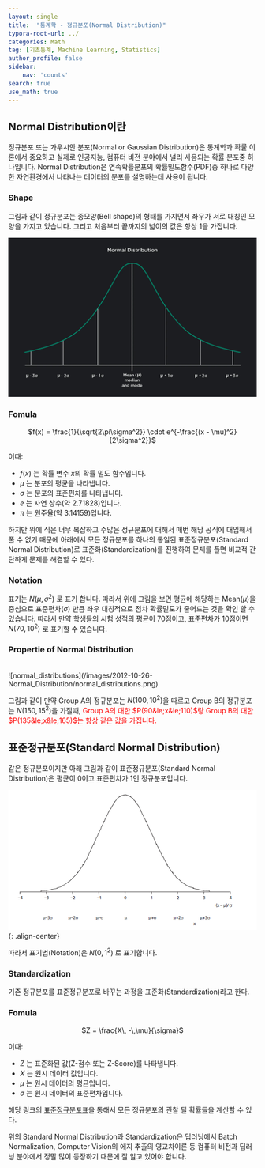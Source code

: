```yaml
---
layout: single
title:  "통계학 - 정규분포(Normal Distribution)"
typora-root-url: ../
categories: Math
tag: [기초통계, Machine Learning, Statistics]
author_profile: false
sidebar:
    nav: 'counts'
search: true
use_math: true
---
```


## Normal Distribution이란
정규분포 또는 가우시안 분포(Normal or Gaussian Distribution)은 통계학과 확률 이론에서 중요하고 실제로 인공지능, 컴퓨터 비전 분야에서 널리 사용되는 확률 분포중 하나입니다. Normal Distribution은 연속확률분포의 확률밀도함수(PDF)중 하나로 다양한 자연환경에서 나타나는 데이터의 분포를 설명하는데 사용이 됩니다.

### Shape
그림과 같이 정규분포는 종모양(Bell shape)의 형태를 가지면서 좌우가 서로 대칭인 모양을 가지고 있습니다. 그리고 처음부터 끝까지의 넓이의 값은 항상 1을 가집니다.

![Normal_Distribution_01](/images/2012-10-26-Normal_Distribution/Normal_Distribution_01.webp)

### Fomula
<p align="center">$f(x) = \frac{1}{\sqrt{2\pi\sigma^2}} \cdot e^{-\frac{(x - \mu)^2}{2\sigma^2}}$</p>

이때:
- $f(x)$ 는 확률 변수 $x$의 확률 밀도 함수입니다.
- $\mu$ 는 분포의 평균을 나타냅니다.
- $\sigma$ 는 분포의 표준편차를 나타냅니다.
- $e$ 는 자연 상수(약 2.71828)입니다.
- $\pi$ 는 원주율(약 3.14159)입니다.

하지만 위에 식은 너무 복잡하고 수많은 정규분포에 대해서 매번 해당 공식에 대입해서 풀 수 없기 때문에 아래에서 모든 정규분포를 하나의 통일된 표준정규분포(Standard Normal Distribution)로 표준화(Standardization)를 진행하여 문제를 풀면 비교적 간단하게 문제를 해결할 수 있다.

### Notation
표기는 $N(\mu,\,\sigma^2)$ 로 표기 합니다. 따라서 위에 그림을 보면 평균에 해당하는 Mean$(\mu)$을 중심으로 표준편차$(\sigma)$ 만큼 좌우 대칭적으로 점차 확률밀도가 줄어드는 것을 확인 할 수 있습니다. 따라서 만약 학생들의 시험 성적의 평균이 70점이고, 표준편차가 10점이면 $N(70,\,10^2)$ 로 표기할 수 있습니다.

### Propertie of Normal Distribution
<br>
![normal_distributions](/images/2012-10-26-Normal_Distribution/normal_distributions.png)

그림과 같이 만약 Group A의 정규분포는 $N(100,\,10^2)$을 따르고 Group B의 정규분포는 $N(150,\,15^2)$을 가질때, <span style="color:red">Group A의 대한 $P(90&le;x&le;110)$랑 Group B의 대한 $P(135&le;x&le;165)$는 항상 같은 값을 가집니다.</span>

## 표준정규분포(Standard Normal Distribution)
같은 정규분포이지만 아래 그림과 같이 표준정규분포(Standard Normal Distribution)은 평균이 0이고 표준편차가 1인 정규분포입니다.

![shape-of-the-normal-distribution](/images/2012-10-26-Normal_Distribution/shape-of-the-normal-distribution.webp){: .align-center}

따라서 표기법(Notation)은 $N(0,\,1^2)$ 로 표기합니다.

### Standardization
기존 정규분포를 표준정규분포로 바꾸는 과정을 표준화(Standardization)라고 한다.

### Fomula
<p align="center">$Z = \frac{X\, -\,\mu}{\sigma}$</p>

이때:
- $Z$ 는 표준화된 값(Z-점수 또는 Z-Score)를 나타냅니다.
- $X$ 는 원시 데이터 값입니다.
- $\mu$ 는 원시 데이터의 평균입니다.
- $\sigma$ 는 원시 데이터의 표준편차입니다.

해당 링크의 [표준정규분포표](https://ko.wikipedia.org/wiki/%ED%91%9C%EC%A4%80%EC%A0%95%EA%B7%9C%EB%B6%84%ED%8F%AC%ED%91%9C)을 통해서 모든 정규분포의 관찰 될 확률들을 계산할 수 있다.

위의 Standard Normal Distribution과 Standardization은 딥러닝에서 Batch Normalization, Computer Vision의 에지 추출의 영교차이론 등 컴퓨터 비전과 딥러닝 분야에서 정말 많이 등장하기 때문에 잘 알고 있어야 합니다.
